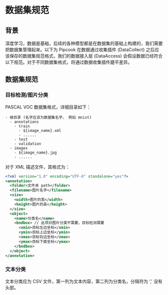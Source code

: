 # 数据集规范

## 背景

深度学习，数据是基础，后续的各种模型都是在数据集的基础上构建的，我们需要把数据集管理起来。以下为 Pipcook 在数据通过收集插件 (DataCollect) 之后应该保存的数据集规范格式，我们的数据接入层 (DataAccess) 会假设数据已经符合以下规范。对于不同数据集格式，将通过数据收集插件磨平差异。

## 数据集规范

### 目标检测/图片分类

PASCAL VOC 数据集格式，详细目录如下：

```
- 根目录 (名字应该为数据集名字， 例如 mnist)
  - annotations
    - train
      - ${image_name}.xml
      - ......
    - test
    - validation
  - images
    - ${image_name}.jpg
    - ......
```

对于 XML 描述文件，其格式为：

```xml
<?xml version="1.0" encoding="UTF-8" standalone="yes"?>
<annotation>
  <folder>文件夹 path</folder>
  <filename>图片名字</filename>
  <size>
    <width>图片的宽</width>
    <height>图片的高</height>
  </size>
  <object>
    <name>分类名</name>
    <bndbox> // 此项对图片分类不需要，目标检测需要
      <xmin>目标左边坐标</xmin>
      <ymin>目标上边坐标</ymin>
      <xmax>目标右边坐标</xmax>
      <ymax>目标下面坐标</ymax>
    </bndbox>
  </object>
</annotation>
```

### 文本分类

文本分类应为 CSV 文件，第一列为文本内容，第二列为分类名，分隔符为 ',' 没有头部。
